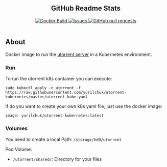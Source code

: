 <p align="center">
    <h2 align="center">GitHub Readme Stats</h2>
</p>
  <p align="center">
    <a href="https://github.com/yurilchuk/utorrent-kubernetes/actions">
      <img alt="Docker Build" src="https://github.com/yurilchuk/utorrent-kubernetes/workflows/docker-publish.yml/badge.svg" />
    </a>
    <a href="https://github.com/yurilchuk/utorrent-kubernetes/issues">
      <img alt="Issues" src="https://img.shields.io/github/issues/yurilchuk/utorrent-kubernetes/?color=0088ff" />
    </a>
    <a href="https://github.com/yurilchuk/utorrent-kubernetes/pulls">
      <img alt="GitHub pull requests" src="https://img.shields.io/github/issues-pr/yurilchuk/utorrent-kubernetes/?color=0088ff" />
    </a>
    <br />
    <br />
  </p>

## About

Docker image to run the [utorrent server](http://www.utorrent.com/) in a Kubernetes environment.

### Run

To run the utorrent k8s container you can execute:

```
sudo kubectl apply -n utorrent -f https://raw.githubusercontent.com/yurilchuk/utorrent-kubernetes/master/utorrent-kube.yaml
```

If do you want to create your own k8s yaml file, just use the docker image:

```
image: yurilchuk/utorrent-kubernetes:latest
```

### Volumes

You need to create a local Path: `/storage/hd0/utorrent` 

Pod Volume:

* `/utorrent/shared/`: Directory for your files